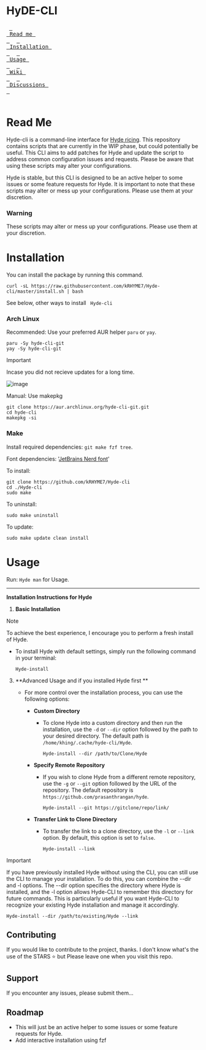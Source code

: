 # HyDE-CLI

&ensp;[<kbd> <br> Read me <br> </kbd>](#read-me)&ensp;
&ensp;[<kbd> <br> Installation <br> </kbd>](#installation)&ensp;
&ensp;[<kbd> <br> Usage <br> </kbd>](#usage)&ensp;
&ensp;[<kbd> <br> Wiki <br> </kbd>](https://github.com/kRHYME7/Hyde-cli/wiki)&ensp;
&ensp;[<kbd> <br> Discussions <br> </kbd>](https://github.com/kRHYME7/Hyde-cli/discussions)&ensp;
<br><br>
# Read Me

Hyde-cli is a command-line interface for [Hyde ricing](https://github.com/prasanthrangan/hyprdots). This repository contains scripts that are currently in the WIP phase, but could potentially be useful. This CLI aims to add patches for Hyde and update the script to address common configuration issues and requests. Please be aware that using these scripts may alter your configurations.

Hyde is stable, but this CLI is designed to be an active helper to some issues or some feature requests for Hyde. It is important to note that these scripts may alter or mess up your configurations. Please use them at your discretion.

### Warning

These scripts may alter or mess up your configurations. Please use them at your discretion.

# Installation

You can install the package by running this command.

```
curl -sL https://raw.githubusercontent.com/kRHYME7/Hyde-cli/master/install.sh | bash
```
See below, other ways to install ``` Hyde-cli```

### Arch Linux

Recommended: Use your preferred AUR helper `paru` or `yay`.
```
paru -Sy hyde-cli-git
yay -Sy hyde-cli-git
```
> [!Important]
> Incase you did not recieve updates for a long time.

![image](https://github.com/kRHYME7/Hyde-cli/assets/53417443/60dd1d75-e38b-4a15-a5f6-2f002fbb4d2a)


Manual: Use makepkg
```
git clone https://aur.archlinux.org/hyde-cli-git.git
cd hyde-cli
makepkg -si
```

### Make

Install required dependencies: `git make fzf tree`.

Font dependencies: '[JetBrains Nerd font](https://github.com/ryanoasis/nerd-fonts)'

To install: 
```
git clone https://github.com/kRHYME7/Hyde-cli
cd ./Hyde-cli
sudo make
```

To uninstall: 
```
sudo make uninstall
```

To update: 
```
sudo make update clean install
```

# Usage

Run: `Hyde man` for Usage.

---

**Installation Instructions for Hyde**

1. **Basic Installation**

> [!Note]
   > To achieve the best experience, I encourage you to perform a fresh install of Hyde.

   - To install Hyde with default settings, simply run the following command in your terminal:
     ```
     Hyde-install
     ```

3. **Advanced Usage and if you installed Hyde first ** 
   - For more control over the installation process, you can use the following options:

     - **Custom Directory**
       - To clone Hyde into a custom directory and then run the installation, use the `-d` or `--dir` option followed by the path to your desired directory. The default path is `/home/khing/.cache/hyde-cli/Hyde`.
         ```
         Hyde-install --dir /path/to/Clone/Hyde
         ```

     - **Specify Remote Repository**
       - If you wish to clone Hyde from a different remote repository, use the `-g` or `--git` option followed by the URL of the repository. The default repository is `https://github.com/prasanthrangan/hyde`.
         ```
         Hyde-install --git https://gitclone/repo/link/
         ```

     - **Transfer Link to Clone Directory**
       - To transfer the link to a clone directory, use the `-l` or `--link` option. By default, this option is set to `false`.
         ```
         Hyde-install --link
         ```
 > [!Important]
>   If you have previously installed Hyde without using the CLI, you can still use the CLI to manage your installation. To do this, you can combine the --dir and -l options. The --dir option specifies the directory where Hyde is installed, and the -l option allows Hyde-CLI to remember this directory for future commands. This is particularly useful if you want Hyde-CLI to recognize your existing Hyde installation and manage it accordingly.

``` Hyde-install --dir /path/to/existing/Hyde --link ```



## Contributing

If you would like to contribute to the project, thanks.
I don't know what's the use of the STARS ⭐ but Please leave one when you visit this repo. 

## Support

If you encounter any issues, please submit them...

## Roadmap

+ This will just be an active helper to some issues or some feature requests for Hyde.
+ Add interactive installation using fzf



